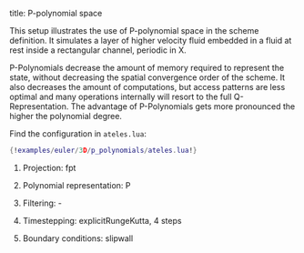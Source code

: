 title: P-polynomial space

This setup illustrates the use of P-polynomial space in the scheme definition.
It simulates a layer of higher velocity fluid embedded in a fluid at rest inside
a rectangular channel, periodic in X.

P-Polynomials decrease the amount of memory required to represent the state,
without decreasing the spatial convergence order of the scheme.
It also decreases the amount of computations, but access patterns are less
optimal and many operations internally will resort to the full Q-Representation.
The advantage of P-Polynomials gets more pronounced the higher the polynomial
degree.

Find the configuration in `ateles.lua`:

```lua
{!examples/euler/3D/p_polynomials/ateles.lua!}
```


1. Projection: fpt

2. Polynomial representation: P

3. Filtering: -

4. Timestepping:  explicitRungeKutta, 4 steps

5. Boundary conditions: slipwall
